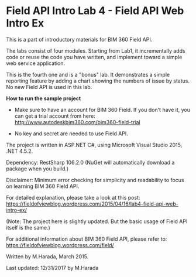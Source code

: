 # Field API Intro Lab 4 - Field API Web Intro Ex

This is a part of introductory materials for BIM 360 Field API.

The labs consist of four modules. Starting from Lab1, it incrementally 
adds code or reuse the code you have written, and implement toward a simple web service application.

This is the fourth one and is a "bonus" lab. It demonstrates a simple reporting feature by adding a chart showing the numbers of issue by status. No new Field API is used in this lab.  


**How to run the sample project**

* Make sure to have an account for BIM 360 Field. If you don't have it, you can get a trial account from here: 
http://www.autodeskbim360.com/bim360-field-trial

* No key and secret are needed to use Field API. 

The project is written in ASP.NET C#, using Microsoft Visual Studio 2015, .NET 4.5.2.

Dependency: RestSharp 106.2.0 (NuGet will automatically download a package when you build.) 

Disclaimer: Minimum error checking for simplicity and readability to focus on learning BIM 360 Field API. 

For detailed explanation, please take a look at this post: 
https://fieldofviewblog.wordpress.com/2015/04/16/lab4-field-api-web-intro-ex/

(Note: The project here is slightly updated. But the basic usage of Field API itself is the same.) 

For additional information about BIM 360 Field API, please refer to:
https://fieldofviewblog.wordpress.com/field/

Written by M.Harada, March 2015. 

Last updated: 12/31/2017 by M.Harada 
